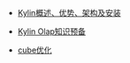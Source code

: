 - [Kylin概述、优势、架构及安装](kylinoverview.md)
- [Kylin Olap知识预备](kylinolap.md)

- [cube优化](cubeoptimize.md)

